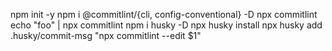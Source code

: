 npm init -y
npm i @commitlint/{cli, config-conventional} -D
npx commitlint
echo "foo" | npx commitlint 
npm i husky -D
npx husky install
npx husky add .husky/commit-msg "npx commitlint --edit $1"